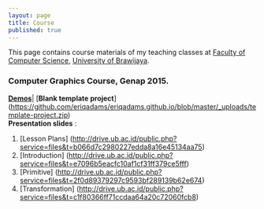 ```yaml
---
layout: page
title: Course
published: true
---
```


This page contains course materials of my teaching classes at [Faculty of Computer Science](http://ptiik.ub.ac.id), [University of Brawijaya](http://www.ub.ac.id).

### Computer Graphics Course, Genap 2015.  
[**Demos**](https://github.com/eriqadams/computer-graphics)|
[**Blank template project**] (https://github.com/eriqadams/eriqadams.github.io/blob/master/_uploads/template-project.zip)  
**Presentation slides** :  
1. [Lesson Plans] (http://drive.ub.ac.id/public.php?service=files&t=b066d7c2980227edda8a16e45134aa75)
2. [Introduction] (http://drive.ub.ac.id/public.php?service=files&t=e7096b5eacfc10af1cf31ff379ce5fff)
3. [Primitive] (http://drive.ub.ac.id/public.php?service=files&t=2f0d89379297c9593bf289139b62e674)
4. [Transformation] (http://drive.ub.ac.id/public.php?service=files&t=c1f80366ff71ccdaa64a20c72060fcb8)